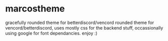 # marcostheme
gracefully rounded theme for betterdiscord/vencord
rounded theme for vencord/betterdiscord, uses mostly css for the backend stuff, occassionally using google for font dependancies.
enjoy :)
